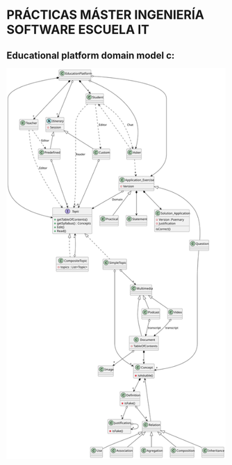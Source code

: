 # PRÁCTICAS MÁSTER INGENIERÍA SOFTWARE ESCUELA IT 

## Educational platform domain model c:

![image info](./out/Diagrams/EducationPlatform/Domain/EducationPlatformDomain.svg)
